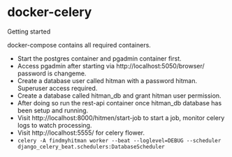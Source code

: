 # docker-celery

Getting started

docker-compose contains all required containers. 

- Start the postgres container and pgadmin container first.
- Access pgadmin after starting via http://localhost:5050/browser/ password is changeme.
- Create a database user called hitman with a password hitman. Superuser access required. 
- Create a database called hitman_db and grant hitman user permission. 
- After doing so run the rest-api container once hitman_db database has been setup and running.
- Visit http://localhost:8000/hitmen/start-job to start a job, monitor celery logs to watch processing.
- Visit http://localhost:5555/ for celery flower.
- `celery -A findmyhitman worker --beat --loglevel=DEBUG --scheduler django_celery_beat.schedulers:DatabaseScheduler`

